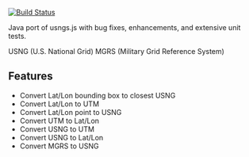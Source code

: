 <!--
Copyright (c) 2009 Larry Moore, larmoor@gmail.com
              2014 Mike Adair, Richard Greenwood, Didier Richard, Stephen Irons, Olivier Terral and Calvin Metcalf (proj4js)
              2014 Codice Foundation
Released under the MIT License; see
http://www.opensource.org/licenses/mit-license.php
or http://en.wikipedia.org/wiki/MIT_License

Permission is hereby granted, free of charge, to any person
obtaining a copy of this software and associated documentation
files (the "Software"), to deal in the Software without
restriction, including without limitation the rights to use,
copy, modify, merge, publish, distribute, sublicense, and/or sell
copies of the Software, and to permit persons to whom the
Software is furnished to do so, subject to the following
conditions:

The above copyright notice and this permission notice shall be
included in all copies or substantial portions of the Software.

THE SOFTWARE IS PROVIDED "AS IS", WITHOUT WARRANTY OF ANY KIND,
EXPRESS OR IMPLIED, INCLUDING BUT NOT LIMITED TO THE WARRANTIES
OF MERCHANTABILITY, FITNESS FOR A PARTICULAR PURPOSE AND
NONINFRINGEMENT. IN NO EVENT SHALL THE AUTHORS OR COPYRIGHT
HOLDERS BE LIABLE FOR ANY CLAIM, DAMAGES OR OTHER LIABILITY,
WHETHER IN AN ACTION OF CONTRACT, TORT OR OTHERWISE, ARISING
FROM, OUT OF OR IN CONNECTION WITH THE SOFTWARE OR THE USE OR
OTHER DEALINGS IN THE SOFTWARE.
-->

[![Build Status](https://travis-ci.org/codice/usng4j.svg?branch=master)](https://travis-ci.org/codice/usng4j)

Java port of usngs.js with bug fixes, enhancements, and extensive unit tests.

USNG (U.S. National Grid)
MGRS (Military Grid Reference System)

## Features
 * Convert Lat/Lon bounding box to closest USNG
 * Convert Lat/Lon to UTM
 * Convert Lat/Lon point to USNG
 * Convert UTM to Lat/Lon
 * Convert USNG to UTM
 * Convert USNG to Lat/Lon
 * Convert MGRS to USNG
